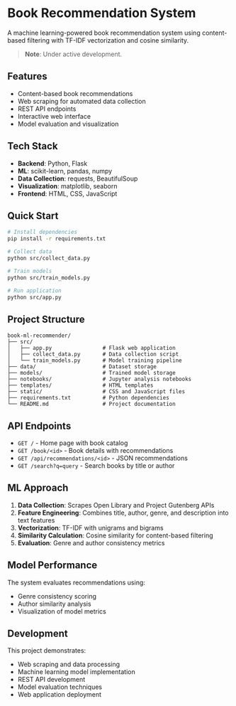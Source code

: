# Book Recommendation System

A machine learning-powered book recommendation system using content-based filtering with TF-IDF vectorization and cosine similarity.

> **Note**: Under active development.

## Features

- Content-based book recommendations
- Web scraping for automated data collection
- REST API endpoints
- Interactive web interface
- Model evaluation and visualization

## Tech Stack

- **Backend**: Python, Flask
- **ML**: scikit-learn, pandas, numpy
- **Data Collection**: requests, BeautifulSoup
- **Visualization**: matplotlib, seaborn
- **Frontend**: HTML, CSS, JavaScript

## Quick Start

```bash
# Install dependencies
pip install -r requirements.txt

# Collect data
python src/collect_data.py

# Train models
python src/train_models.py

# Run application
python src/app.py
```

## Project Structure

```
book-ml-recommender/
├── src/
│   ├── app.py                # Flask web application
│   ├── collect_data.py       # Data collection script
│   └── train_models.py       # Model training pipeline
├── data/                     # Dataset storage
├── models/                   # Trained model storage
├── notebooks/                # Jupyter analysis notebooks
├── templates/                # HTML templates
├── static/                   # CSS and JavaScript files
├── requirements.txt          # Python dependencies
└── README.md                 # Project documentation
```

## API Endpoints

- `GET /` - Home page with book catalog
- `GET /book/<id>` - Book details with recommendations
- `GET /api/recommendations/<id>` - JSON recommendations
- `GET /search?q=query` - Search books by title or author

## ML Approach

1. **Data Collection**: Scrapes Open Library and Project Gutenberg APIs
2. **Feature Engineering**: Combines title, author, genre, and description into text features
3. **Vectorization**: TF-IDF with unigrams and bigrams
4. **Similarity Calculation**: Cosine similarity for content-based filtering
5. **Evaluation**: Genre and author consistency metrics

## Model Performance

The system evaluates recommendations using:
- Genre consistency scoring
- Author similarity analysis
- Visualization of model metrics

## Development

This project demonstrates:
- Web scraping and data processing
- Machine learning model implementation
- REST API development
- Model evaluation techniques
- Web application deployment